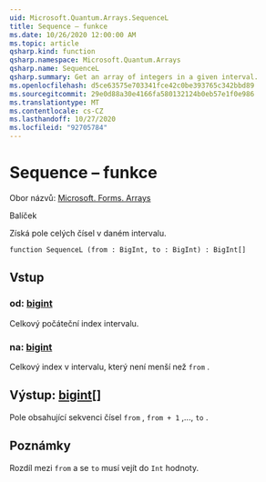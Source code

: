 ```yaml
---
uid: Microsoft.Quantum.Arrays.SequenceL
title: Sequence – funkce
ms.date: 10/26/2020 12:00:00 AM
ms.topic: article
qsharp.kind: function
qsharp.namespace: Microsoft.Quantum.Arrays
qsharp.name: SequenceL
qsharp.summary: Get an array of integers in a given interval.
ms.openlocfilehash: d5ce63575e703341fce42c0be393765c342bbd89
ms.sourcegitcommit: 29e0d88a30e4166fa580132124b0eb57e1f0e986
ms.translationtype: MT
ms.contentlocale: cs-CZ
ms.lasthandoff: 10/27/2020
ms.locfileid: "92705784"
---
```

# <a name="sequencel-function"></a>Sequence – funkce

Obor názvů: [Microsoft. Forms. Arrays](xref:Microsoft.Quantum.Arrays)

Balíček [](https://nuget.org/packages/)


Získá pole celých čísel v daném intervalu.

```qsharp
function SequenceL (from : BigInt, to : BigInt) : BigInt[]
```


## <a name="input"></a>Vstup

### <a name="from--bigint"></a>od: [bigint](xref:microsoft.quantum.lang-ref.bigint)

Celkový počáteční index intervalu.


### <a name="to--bigint"></a>na: [bigint](xref:microsoft.quantum.lang-ref.bigint)

Celkový index v intervalu, který není menší než `from` .



## <a name="output--bigint"></a>Výstup: [bigint](xref:microsoft.quantum.lang-ref.bigint)[]

Pole obsahující sekvenci čísel `from` , `from + 1` ,..., `to` .

## <a name="remarks"></a>Poznámky

Rozdíl mezi `from` a se `to` musí vejít do `Int` hodnoty.